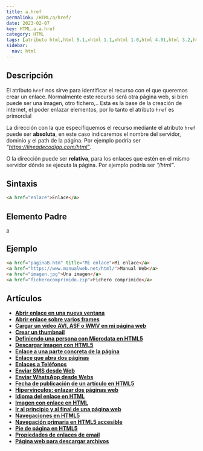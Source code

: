 ```yaml
---
title: a.href
permalink: /HTML/a/href/
date: 2023-02-07
key: HTML.a.a.href
category: HTML
tags: [atributo html,html 5.1,xhtml 1.1,xhtml 1.0,html 4.01,html 3.2,html 2.0,html 5.2,html 5]
sidebar:
  nav: html
---
```


## Descripción


El atributo `href` nos sirve para identificar el recurso con el que queremos crear un enlace. Normalmente este recurso será otra página web, si bien puede ser una imagen, otro fichero,.. Esta es la base de la creación de internet, el poder enlazar elementos, por lo tanto el atributo `href` es primordial


La dirección con la que especifiquemos el recurso mediante el atributo `href` puede ser **absoluta**, en este caso indicaremos el nombre del servidor, dominio y el path de la página. Por ejemplo podría ser _“https://lineadecodigo.com/html”_.


O la dirección puede ser **relativa**, para los enlaces que estén en el mismo servidor dónde se ejecuta la página. Por ejemplo podría ser _“/html”_.


## Sintaxis


```html
<a href="enlace">Enlace</a>
```


## Elemento Padre


[`a`](https://www.w3api.com/HTML/a/)


## Ejemplo


```html
<a href="paginaB.htm" title="Mi enlace">Mi enlace</a>
<a href="https://www.manualweb.net/html/">Manual Web</a>
<a href="imagen.jpg">Una imagen</a>
<a href="ficherocomprimido.zip">Fichero comprimido</a>
```


## Artículos

- [**Abrir enlace en una nueva ventana**](http://lineadecodigo.com/html/abrir-enlace-en-una-nueva-ventana/)
- [**Abrir enlace sobre varios frames**](http://lineadecodigo.com/html/abrir-enlace-sobre-varios-frames/)
- [**Cargar un vídeo AVI, ASF o WMV en mi página web**](http://lineadecodigo.com/html/cargar-un-video-avi-asf-o-wmv-en-mi-pagina-web/)
- [**Crear un thumbnail**](http://lineadecodigo.com/html/crear-un-thumbnail/)
- [**Definiendo una persona con Microdata en HTML5**](http://lineadecodigo.com/html5/definiendo-una-persona-con-microdata-en-html5/)
- [**Descargar imagen con HTML5**](http://lineadecodigo.com/html5/descargar-imagen-con-html5/)
- [**Enlace a una parte concreta de la página**](http://lineadecodigo.com/html/enlace-a-una-parte-concreta-de-la-pagina/)
- [**Enlace que abra dos páginas**](http://lineadecodigo.com/html/enlace-que-abra-dos-paginas/)
- [**Enlaces a Teléfonos**](http://lineadecodigo.com/html/enlaces-a-telefonos/)
- [**Enviar SMS desde Web**](http://lineadecodigo.com/html/enviar-sms-desde-web/)
- [**Enviar WhatsApp desde Webs**](http://lineadecodigo.com/html/enviar-whatsapp-desde-webs/)
- [**Fecha de publicación de un artículo en HTML5**](http://lineadecodigo.com/html5/fecha-de-publicacion-de-un-articulo-en-html5/)
- [**Hipervinculos: enlazar dos páginas web**](http://lineadecodigo.com/html/hipervinculos-enlazar-dos-paginas-web/)
- [**Idioma del enlace en HTML**](http://lineadecodigo.com/html/idioma-del-enlace-en-html/)
- [**Imagen con enlace en HTML**](http://lineadecodigo.com/html/imagen-con-enlace-en-html/)
- [**Ir al principio y al final de una página web**](http://lineadecodigo.com/html/ir-al-principio-y-al-final-de-una-pagina-web/)
- [**Navegaciones en HTML5**](http://lineadecodigo.com/html5/navegaciones-en-html5/)
- [**Navegación primaria en HTML5 accesible**](http://lineadecodigo.com/html5/navegacion-primaria-en-html5-accesible/)
- [**Pie de página en HTML5**](http://lineadecodigo.com/html5/pie-de-pagina-en-html5/)
- [**Propiedades de enlaces de email**](http://lineadecodigo.com/html/propiedades-de-enlaces-de-email/)
- [**Página web para descargar archivos**](http://lineadecodigo.com/html/pagina-web-para-descargar-archivos/)
